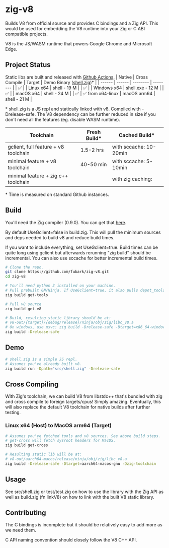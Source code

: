 # zig-v8

Builds V8 from official source and provides C bindings and a Zig API. This would be used for embedding the V8 runtime into your Zig or C ABI compatible projects.

V8 is the JS/WASM runtime that powers Google Chrome and Microsoft Edge.

## Project Status
Static libs are built and released with [Github Actions](https://github.com/fubark/zig-v8/actions).
| Native | Cross Compile | Target | Demo Binary ([shell.zig](https://github.com/fubark/zig-v8/blob/master/src/shell.zig))* |
| ------ | ------ | -------- | -------- |
| ✅ | | Linux x64 | shell - 19 M |
| ✅ | | Windows x64 | shell.exe - 12 M |
| ✅ | | macOS x64 | shell - 24 M |
| ✅ | ✅ from x64-linux | macOS arm64 | shell - 21 M |

\* shell.zig is a JS repl and statically linked with v8. Compiled with -Drelease-safe. The V8 dependency can be further reduced in size if you don't need all the features (eg. disable WASM runtime).

| Toolchain | Fresh Build* | Cached Build* |
| ------ | ------ | ------ |
| gclient, full feature + v8 toolchain | 1.5-2 hrs | with sccache: 10-20min |
| minimal feature + v8 toolchain | 40-50 min | with sccache: 5-10min |
| minimal feature + zig c++ toolchain |  | with zig caching:  |

\* Time is measured on standard Github instances.

## Build
You'll need the Zig compiler (0.9.0). You can get that [here](https://ziglang.org/download/).

By default UseGclient=false in build.zig. This will pull the minimum sources and deps needed to build v8 and reduce build times.

If you want to include everything, set UseGclient=true. Build times can be quite long using gclient but afterwards rerunning "zig build" should be incremental. You can also use sccache for better incremental build times.

```sh
# Clone the repo.
git clone https://github.com/fubark/zig-v8.git
cd zig-v8

# You'll need python 3 installed on your machine.
# Pull prebuilt GN/Ninja. If UseGclient=true, it also pulls depot_tools.
zig build get-tools

# Pull v8 source
zig build get-v8

# Build, resulting static library should be at:
# v8-out/{target}/{debug/release}/ninja/obj/zig/libc_v8.a
# On windows, use msvc: zig build -Drelease-safe -Dtarget=x86_64-windows-msvc
zig build -Drelease-safe
```
## Demo
```sh
# shell.zig is a simple JS repl.
# Assumes you've already built v8.
zig build run -Dpath="src/shell.zig" -Drelease-safe
```

## Cross Compiling
With Zig's toolchain, we can build V8 from libstdc++ that's bundled with zig and cross compile to foreign targets/cpus! Simply amazing. Eventually, this will also replace the default V8 toolchain for native builds after further testing.
### Linux x64 (Host) to MacOS arm64 (Target)
```sh
# Assumes you've fetched tools and v8 sources. See above build steps.
# get-cross will fetch sysroot headers for MacOS.
zig build get-cross

# Resulting static lib will be at:
# v8-out/aarch64-macos/release/ninja/obj/zig/libc_v8.a
zig build -Drelease-safe -Dtarget=aarch64-macos-gnu -Dzig-toolchain
```

## Usage

See src/shell.zig or test/test.zig on how to use the library with the Zig API as well as build.zig (fn linkV8) on how to link with the built V8 static library.

## Contributing

The C bindings is incomplete but it should be relatively easy to add more as we need them.

C API naming convention should closely follow the V8 C++ API.
